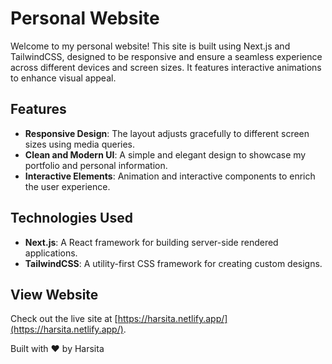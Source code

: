 
# Personal Website

Welcome to my personal website! This site is built using Next.js and TailwindCSS, designed to be responsive and ensure a seamless experience across different devices and screen sizes. It features interactive animations to enhance visual appeal.

## Features

- **Responsive Design**: The layout adjusts gracefully to different screen sizes using media queries.
- **Clean and Modern UI**: A simple and elegant design to showcase my portfolio and personal information.
- **Interactive Elements**: Animation and interactive components to enrich the user experience.

## Technologies Used

- **Next.js**: A React framework for building server-side rendered applications.
- **TailwindCSS**: A utility-first CSS framework for creating custom designs.

## View Website

Check out the live site at [https://harsita.netlify.app/](https://harsita.netlify.app/).

Built with ❤️ by Harsita
